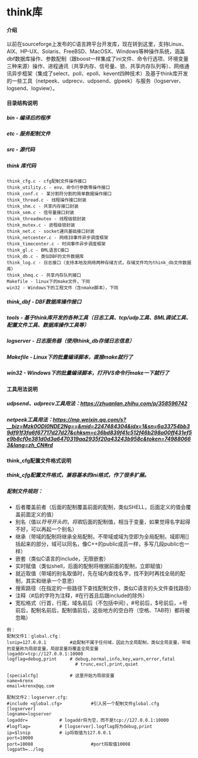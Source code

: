 # think库

#### 介绍
以前在sourceforge上发布的C语言跨平台开发库，现在转到这里，支持Linux、AIX、HP-UX、Solaris、FreeBSD、MacOSX、Windows等种操作系统，涵盖dbf数据库操作、参数配制（跟boost一样集成了ini文件、命令行选项、环境变量三种来源）操作、进程通讯（共享内存、信号量、锁、共享内存队列等）、网络通讯异步框架（集成了select、poll、epoll、kevent四种技术）及基于think库开发的一些工具（netpeek、udprecv、udpsend、glpeek）与服务（logserver、logsend、logview）。

#### 目录结构说明
##### bin - 编译后的程序
##### etc - 服务配制文件
##### src - 源代码
##### think 库代码
  	think_cfg.c - cfg配制文件操作接口
  	think_utility.c - env、命令行参数等操作接口
  	think_conf.c - 某分割符分割的简单数据操作接口
  	think_thread.c - 线程操作接口封装
  	think_shm.c - 共享内存接口封装
  	think_sem.c - 信号量接口封装
  	think_threadmutex - 线程级锁封装
  	think_mutex.c - 进程级锁封装
    think_net.c - socket通讯基础接口封装
    think_netcenter.c - 网络IO事件异步调度框架
    think_timecenter.c - 时间事件异步调度框架
    think_gl.c - BML语言C接口
    think_db.c - 类似DBF的文件数据库
    think_log.c - 日志接口（支持本地及网络两种存储方式，存储文件均为think_db文件数据库）
    think_shmq.c - 共享内存队列接口
    Makefile - linux下的make文件，下同
    win32 - Windows下的工程文件（含nmake脚本），下同

##### think_dbf - DBF数据库操作接口
##### tools - 基于think库开发的各种工具（日志工具、tcp/udp工具、BML调试工具、配置文件工具、数据库操作工具等）
##### logserver - 日志服务器（使用think_db存储日志信息）
##### Makefile - Linux下的批量编译脚本，直接make就行了
##### win32 - Windows下的批量编译脚本，打开VS命令行make一下就行了

#### 工具用法说明
##### udpsend、udprecv工具用法：https://zhuanlan.zhihu.com/p/358596742
##### netpeek工具用法：https://mp.weixin.qq.com/s?__biz=Mzk0ODI0NDE2Ng==&mid=2247484304&idx=1&sn=6a33754bb39df91f3fa6f67717d27d27&chksm=c36bd839f41c512f46b298a00ff431ef5e9b8cf0e381d0d3a6470319aa2935f20a43243b958c&token=749880663&lang=zh_CN#rd

#### think_cfg配置文件格式说明
##### think_cfg配置文件格式，兼容基本的ini格式，作了很多扩展。
##### 配制文件规则：
- 后者覆盖前者（后面的配制覆盖前面的配制，类似SHELL，后面定义的值会覆盖前面定义的值）
- 别名（值以$符号开头的，将取$后面的配制值，相当于变量，如果觉得名字起得不好，可以再起一个别名）
- 继承（带域的配制将继承全局配制，不带域或域为空即为全局配制，域即用[]括起来的部分，域可以同名，像C++的public成员一样，多写几段public也一样）
- 嵌套（类似C语言的include，无限嵌套）
- 实时赋值（类似shell，后面的配制将根据前面的配制，立即赋值）
- 就近取值（带域的别名取值时，先在域内查找名字，找不到时再找全局的配制，其实和继承一个意思）
- 搜索路径（在指定的一些路径下查找配制文件，类似C语言的头文件查找路径）
- 注释（#后的字符为注释，#在行首且后跟include的除外）
- 宽松格式（行首，行尾，域名前后（不包括中间），#号前后，$号前后，=号前后，配制名前后，配制值前后，这些地方的空白符（空格、TAB符）都将被忽略）

```
例：
配制文件1：global.cfg：
lsnip=127.0.0.1			#此配制不属于任何域，因此为全局配制，类似全局变量，带域的变量称为局部变量，局部变量将覆盖全局变量
logaddr=tcp://127.0.0.1:10000
logflag=debug,print		# debug,normal,info,key,warn,error,fatal
				          # trunc,excl,print,quiet

[specialcfg]			# 这里开始为局部变量
name=krenx
email=krenx@qq.com

配制文件2：logserver.cfg:
#include <global.cfg>           #引入另一个配制文件global.cfg
[logserver]
logname=logserver
logaddr=			# logaddr将为空，而不是tcp://127.0.0.1:10000
#logflag=			# [logserver].logflag将为debug,print
ip=$lsnip			# ip将取值为127.0.0.1
port=10000
port=10008                      #port将取值10008
logpath=../log
```
